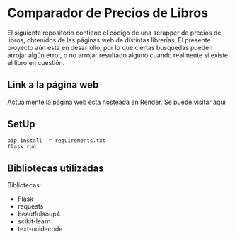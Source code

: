 # Comparador de Precios de Libros

El siguiente repositorio contiene el código de una scrapper de precios de libros, obtenidos de las páginas web de distintas librerías. El presente proyecto aún esta en desarrollo, por lo que ciertas busquedas pueden arrojar algún error, o no arrojar resultado alguno cuando realmente si existe el libro en cuestión.

## Link a la página web

Actualmente la página web esta hosteada en Render. Se puede visitar [aquí](https://babel-ggh9.onrender.com)


## SetUp


```
pip install -r requirements.txt
flask run
```


## Bibliotecas utilizadas

Bibliotecas:
- Flask
- requests
- beautfulsoup4
- scikit-learn
- text-unidecode